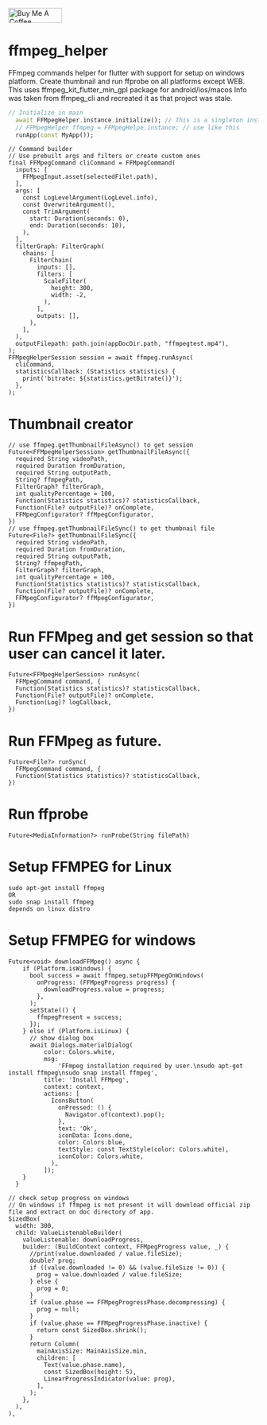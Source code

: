 <p >
<a href="https://www.buymeacoffee.com/abhayrawat" target="_blank"><img align="center" src="https://cdn.buymeacoffee.com/buttons/v2/default-yellow.png" alt="Buy Me A Coffee" height="30px" width= "108px"></a>
</p> 

# ffmpeg_helper
FFmpeg commands helper for flutter with support for setup on windows platform.
Create thumbnail and run ffprobe on all platforms except WEB.
This uses ffmpeg_kit_flutter_min_gpl package for android/ios/macos
Info was taken from ffmpeg_cli and recreated it as that project was stale.
```dart
// Initialize in main
  await FFMpegHelper.instance.initialize(); // This is a singleton instance
  // FFMpegHelper ffmpeg = FFMpegHelpe.instance; // use like this
  runApp(const MyApp());
```
```
// Command builder
// Use prebuilt args and filters or create custom ones
final FFMpegCommand cliCommand = FFMpegCommand(
  inputs: [
    FFMpegInput.asset(selectedFile!.path),
  ],
  args: [
    const LogLevelArgument(LogLevel.info),
    const OverwriteArgument(),
    const TrimArgument(
      start: Duration(seconds: 0),
      end: Duration(seconds: 10),
    ),
  ],
  filterGraph: FilterGraph(
    chains: [
      FilterChain(
        inputs: [],
        filters: [
          ScaleFilter(
            height: 300,
            width: -2,
          ),
        ],
        outputs: [],
      ),
    ],
  ),
  outputFilepath: path.join(appDocDir.path, "ffmpegtest.mp4"),
);
FFMpegHelperSession session = await ffmpeg.runAsync(
  cliCommand,
  statisticsCallback: (Statistics statistics) {
    print('bitrate: ${statistics.getBitrate()}');
  },
);
```

# Thumbnail creator
```
// use ffmpeg.getThumbnailFileAsync() to get session
Future<FFMpegHelperSession> getThumbnailFileAsync({
  required String videoPath,
  required Duration fromDuration,
  required String outputPath,
  String? ffmpegPath,
  FilterGraph? filterGraph,
  int qualityPercentage = 100,
  Function(Statistics statistics)? statisticsCallback,
  Function(File? outputFile)? onComplete,
  FFMpegConfigurator? ffMpegConfigurator,
})
// use ffmpeg.getThumbnailFileSync() to get thumbnail file
Future<File?> getThumbnailFileSync({
  required String videoPath,
  required Duration fromDuration,
  required String outputPath,
  String? ffmpegPath,
  FilterGraph? filterGraph,
  int qualityPercentage = 100,
  Function(Statistics statistics)? statisticsCallback,
  Function(File? outputFile)? onComplete,
  FFMpegConfigurator? ffMpegConfigurator,
})
```
# Run FFMpeg and get session so that user can cancel it later.
```
Future<FFMpegHelperSession> runAsync(
  FFMpegCommand command, {
  Function(Statistics statistics)? statisticsCallback,
  Function(File? outputFile)? onComplete,
  Function(Log)? logCallback,
})
```
# Run FFMpeg as future.
```
Future<File?> runSync(
  FFMpegCommand command, {
  Function(Statistics statistics)? statisticsCallback,
})
```
# Run ffprobe
```
Future<MediaInformation?> runProbe(String filePath)
```
# Setup FFMPEG for Linux
```
sudo apt-get install ffmpeg
OR
sudo snap install ffmpeg
depends on linux distro
```
# Setup FFMPEG for windows
```
Future<void> downloadFFMpeg() async {
    if (Platform.isWindows) {
      bool success = await ffmpeg.setupFFMpegOnWindows(
        onProgress: (FFMpegProgress progress) {
          downloadProgress.value = progress;
        },
      );
      setState(() {
        ffmpegPresent = success;
      });
    } else if (Platform.isLinux) {
      // show dialog box
      await Dialogs.materialDialog(
          color: Colors.white,
          msg:
              'FFmpeg installation required by user.\nsudo apt-get install ffmpeg\nsudo snap install ffmpeg',
          title: 'Install FFMpeg',
          context: context,
          actions: [
            IconsButton(
              onPressed: () {
                Navigator.of(context).pop();
              },
              text: 'Ok',
              iconData: Icons.done,
              color: Colors.blue,
              textStyle: const TextStyle(color: Colors.white),
              iconColor: Colors.white,
            ),
          ]);
    }
  }
```
```
// check setup progress on windows
// On windows if ffmpeg is not present it will download official zip file and extract on doc directory of app.
SizedBox(
  width: 300,
  child: ValueListenableBuilder(
    valueListenable: downloadProgress,
    builder: (BuildContext context, FFMpegProgress value, _) {
      //print(value.downloaded / value.fileSize);
      double? prog;
      if ((value.downloaded != 0) && (value.fileSize != 0)) {
        prog = value.downloaded / value.fileSize;
      } else {
        prog = 0;
      }
      if (value.phase == FFMpegProgressPhase.decompressing) {
        prog = null;
      }
      if (value.phase == FFMpegProgressPhase.inactive) {
        return const SizedBox.shrink();
      }
      return Column(
        mainAxisSize: MainAxisSize.min,
        children: [
          Text(value.phase.name),
          const SizedBox(height: 5),
          LinearProgressIndicator(value: prog),
        ],
      );
    },
  ),
),
```